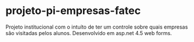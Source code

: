 # projeto-pi-empresas-fatec
Projeto institucional com o intuíto de ter um controle sobre quais empresas são visitadas pelos alunos.
Desenvolvido em asp.net 4.5 web forms.
